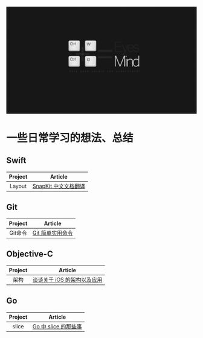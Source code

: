 ![](/background.jpeg)

# 一些日常学习的想法、总结
## Swift
| Project | Article |
|:-------:|:-------:|
|   Layout   | [SnapKit 中文文档翻译](https://github.com/loveway/LearningBlog/blob/master/Notes/Swift/snapkit_cn_guide.md)|


## Git
| Project | Article |
|:-------:|:-------:|
|   Git命令   | [Git 简单实用命令](https://github.com/loveway/LearnBlog/blob/master/Notes/Git/git_tips.md)|



## Objective-C
| Project | Article |
|:-------:|:-------:|
|   架构   | [谈谈关于 iOS 的架构以及应用](https://github.com/loveway/LearnBlog/blob/master/Notes/Objective-C/iOS_architecture_apply.md)|


## Go
| Project | Article |
|:-------:|:-------:|
|   slice   | [Go 中 slice 的那些事](https://github.com/loveway/LearningBlog/blob/master/Notes/Go/go_slice.md)|
